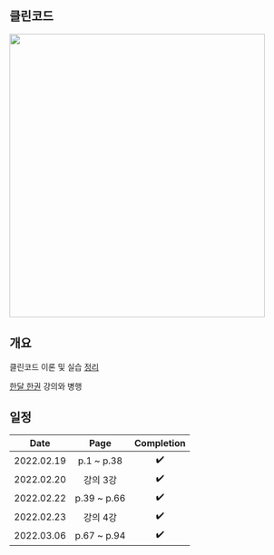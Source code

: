 ## 클린코드
<img src="https://user-images.githubusercontent.com/19742896/154788021-092b5149-ca63-44a4-800c-677a209f68a6.png" width=450 height=500>

## 개요
클린코드 이론 및 실습 [정리](https://github.com/wooyounggggg/clean-code/issues)

[한달 한권](https://zero-base.co.kr/category_dev_camp/cleancode_1book?gclid=Cj0KCQiApL2QBhC8ARIsAGMm-KGS15oflHFHPQkXkedtuUkW7BXaC-L6duVKCEGlKXuwOuuCYMuPHQ0aAqRzEALw_wcB) 강의와 병행

## 일정
|Date|Page|Completion|
|:------:|:---:|:---:|
|2022.02.19|p.1 ~ p.38|✔️|
|2022.02.20|강의 3강|✔️|
|2022.02.22|p.39 ~ p.66|✔️|
|2022.02.23|강의 4강|✔️|
|2022.03.06|p.67 ~ p.94|✔️|
